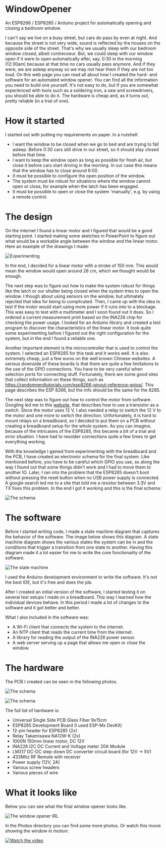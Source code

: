 # WindowOpener
An ESP8266 / ESP8285 / Arduino project for automatically opening and closing a bedroom window.

I can't say we live on a busy street, but cars do pass by even at night. And because the street is not very wide, sound is reflected by the houses on the opposite side of the street. That's why we usually sleep with our bedroom window closed, albeit contrecoeur. But, we could sleep with our window open if it were to open automatically after, say, 0:30 in the morning (12:30am) because at that time no cars usually pass anymore. And if they were, we are asleep anyway so we may not hear them if they are not too loud. On this web page you can read all about how I created the hard- and software for an automated window opener. You can find all the information you need to build one yourself. It's not easy to do, but if you are somewhat experienced with tools such as a soldering iron, a saw and screwdrivers, you should be able to do it. The hardware is cheap and, as it turns out, pretty reliable (in a trial of one).

# How it started

I started out with putting my requirements on paper. In a nutshell:
* I want the window to be closed when we go to bed and are trying to fall asleep. Before 0:30 cars still drive in our street, so it should stay closed before that time.
* I want to keep the window open as long as possible for fresh air, but close it before cars start driving in the morning. In our case this means that the window has to close around 6:00.
* It must be possible to configure the open position of the window.
* The system must be robust for situations where the window cannot open or close, for example when the latch has been engaged.
* It must be possible to open or close the system 'manually', e.g. by using a remote control.

# The design

On the internet I found a linear motor and I figured that would be a good starting point. I started making some sketches in PowerPoint to figure out what would be a workable angle between the window and the linear motor. Here an example of the drawings I made:

![Experimenting](https://github.com/Tsjakka/WindowOpener/blob/main/Photos/LinearActuator.gif)

In the end, I decided for a linear motor with a stroke of 150 mm. This would mean the window would open around 28 cm, which we thought would be enough.

The next step was to figure out how to make the system robust for things like the latch or our shutter being closed when the system tries to open the window. I though about using sensors on the window, but ultimately rejected that idea for being to complicated. Then, I came up with the idea to test if the motor would start using more power if it runs into to a blockage. This was easy to test with e multimeter and I soon found out it does. So I ordered a current measurement print based on the INA226 chip for checking the power usage. I looked for an Arduino library and created a test program to discover the characteristics of the linear motor. It took quite some experimenting before I figured out the right configuration for the system, but in the end I found a reliable one.

Another important element is the microcontroller that is used to control the system. I selected an ESP8285 for this task and it works well. It is also extremely cheap, just a few euros on the well known Chinese websites. A serious downside of these boards is that there are quite a few limitations to the use of the GPIO connections. You have to be very careful when selection ports for connecting stuff. Fortunately, there are some good sites that collect information on these things, such as https://randomnerdtutorials.com/esp8266-pinout-reference-gpios/. This page describes the ESP 8266, but the info should be the same for the 8285.

The next step was to figure out how to control the motor from software. Googling led me to this [website](https://electronicsclub.info/transistorcircuits.htm#switching), that describes how to use a transistor as a switch. Since the motor uses 12 V, I also needed a relay to switch the 12 V to the motor and one more to switch the direction. Unfortunately, it is hard to mount relays on a breadboard, so I decided to put them on a PCB without creating a breadboard setup for the whole system. As you can imagine, because of the intricasies of the ESP8285, this became a bit of a trial and error situation. I have had to resolder connections quite a few times to get everything working.

With the knowledge I gained from experimenting with the breadboard and the PCB, I have created an electronic schema for the final system. Like mentioned before, you have to be careful which GPIO you use, so along the way I found out that some things didn't work and I had to move them to another IO. Later, I ran into the problem that the ESP8285 doesn't boot without pressing the reset button when no USB power supply is connected. A google search led me to a site that told me a resistor between 3.3V and TX fixes this problem.
In the end I got it working and this is the final schema:

![The schema](https://github.com/Tsjakka/WindowOpener/blob/main/Photos/PCB-design.jpg)

# The software

Before I started writing code, I made a state machine diagram that captures the behavior of the software. The image below shows this diagram. A state machine diagram shows the various states the system can be in and the conditions that trigger a transition from one state to another. Having this diagram made it a lot easier for me to write the core functionality of the software. 

![The state machine](https://github.com/Tsjakka/WindowOpener/blob/main/Photos/StateTransitionDiagram.gif)

I used the Arduino development environment to write the software. It's not the best IDE, but it's free and does the job.

After I created an initial version of the software, I started testing it on several test setups I made on a breadboard. This way I learned how the individual devices behave. In this period I made a lot of changes to the software and it got better and better. 

What I also included in the software was:
* A Wi-Fi client that connects the system to the internet.
* An NTP client that reads the current time from the internet.
* A library for reading the output of the INA226 power sensor.
* A web server serving up a page that allows me open or close the window.

# The hardware

The PCB I created can be seen in the following photos.

![The schema](https://github.com/Tsjakka/WindowOpener/blob/main/Photos/PCB-top.jpg)

![The schema](https://github.com/Tsjakka/WindowOpener/blob/main/Photos/PCB-bottom.jpg)

The full list of hardware is:
* Universal Single Side PCB Glass Fiber 9x15cm
* ESP8285 Development Board (I used ESP-Mx DevKit)
* 12-pin header for ESP8285 (2x)
* Relay Takamisawa NA12W-K (2x)
* 1000N 150mm linear motor, DC 12V
* INA226 I2C DC Current and Voltage meter 20A Module
* LM317 DC-DC step-down DC converter circuit board (for 12V -> 5V)
* 433Mhz RF Remote with receiver
* Power supply (12V, 2A)
* Various screw headers
* Various pieces of wire

# What it looks like

Below you can see what the final window opener looks like.

![The window opener IRL](https://github.com/Tsjakka/WindowOpener/blob/main/Photos/WindowOpener.jpg)

In the Photos directory you can find some more photos. Or watch this movie showing the window in motion:

[![Watch the video](https://img.youtube.com/vi/cq2LoVT4mW4/maxresdefault.jpg)](https://youtu.be/cq2LoVT4mW4)
